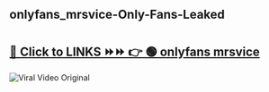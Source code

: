 
 ## onlyfans_mrsvice-Only-Fans-Leaked

# <h2><a href="https://clipsfans.com/onlyfans_mrsvice&ref=git">🔗 Click to LINKS ⏩⏩ 👉 🟢 onlyfans mrsvice </a></h2>

<a href="https://clipsfans.com/onlyfans_mrsvice&ref=git" rel="nofollow" data-target="animated-image.originalLink"><img src="https://i.ibb.co.com/xMMVF88/686577567.gif" alt="Viral Video Original" style="max-width: 100%; display: inline-block;" data-target="animated-image.originalImage"></a>
